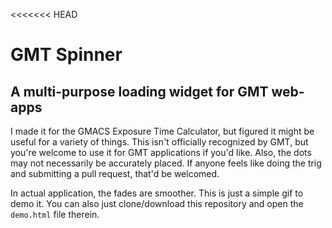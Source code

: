 <<<<<<< HEAD
# GMT Spinner
## A multi-purpose loading widget for GMT web-apps  
I made it for the GMACS Exposure Time Calculator, but figured it might be useful for a variety of things. This isn't officially recognized by GMT, but you're welcome to use it for GMT applications if you'd like. Also, the dots may not necessarily be accurately placed. If anyone feels like doing the trig and submitting a pull request, that'd be welcomed.

In actual application, the fades are smoother. This is just a simple gif to demo it. You can also just clone/download this repository and open the `demo.html` file therein.  

